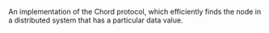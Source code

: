 An implementation of the Chord protocol, which efficiently finds the node in a distributed system that has a particular data value.
